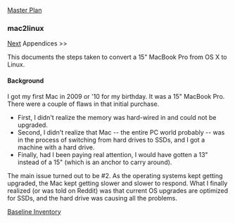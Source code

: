 [Master Plan](https://github.com/vmsmith/things/blob/master/To_Do.md)

### mac2linux

[Next](https://github.com/vmsmith/mac2linux/blob/master/Baseline_Inventory.md) Appendices >>

This documents the steps taken to convert a 15" MacBook Pro from OS X to Linux.

#### Background

I got my first Mac in 2009 or '10 for my birthday. It was a 15" MacBook Pro. There were a couple of flaws in that initial purchase. 

* First, I didn't realize the memory was hard-wired in and could not be upgraded. 
* Second, I didn't realize that Mac -- the entire PC world probably -- was in the process of switching from hard drives to SSDs, and I got a machine with a hard drive.
* Finally, had I been paying real attention, I would have gotten a 13" instead of a 15" (which is an anchor to carry around).

The main issue turned out to be #2. As the operating systems kept getting upgraded, the Mac kept getting slower and slower to respond. What I finally realized (or was told on Reddit) was that current OS upgrades are optimized for SSDs, and the hard drive was causing all the problems.

[Baseline Inventory](https://github.com/vmsmith/mac2linux/blob/master/Baseline_Inventory.md)
